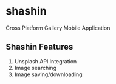 # shashin
Cross Platform Gallery Mobile Application 


## Shashin Features

1) Unsplash API Integration
2) Image searching
3) Image saving/downloading
